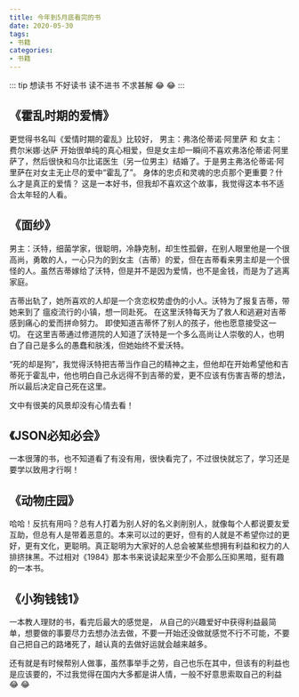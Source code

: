```yaml
---
title: 今年到5月底看完的书
date: 2020-05-30
tags:
- 书籍
categories:
- 书籍
---
```

::: tip
想读书 不好读书 读不进书  不求甚解 :joy: :joy:
:::
<!-- more -->
## 《霍乱时期的爱情》  

 更觉得书名叫《爱情时期的霍乱》比较好， 男主：弗洛伦蒂诺·阿里萨 和 女主：费尔米娜·达萨 开始很单纯的真心相爱，但是女主却一瞬间不喜欢弗洛伦蒂诺·阿里萨了，然后很快和乌尔比诺医生（另一位男主）结婚了。于是男主弗洛伦蒂诺·阿里萨在对女主无止尽的爱中“霍乱了”。
 身体的忠贞和灵魂的忠贞那个更重要？什么才是真正的爱情？
 这是一本好书，但我却不喜欢这个故事，我觉得这本书不适合太年轻的人看。

## 《面纱》  

男主：沃特，细菌学家，很聪明，冷静克制，却生性孤僻，在别人眼里他是一个很高尚，勇敢的人，一心只为的到女主（吉蒂）的爱，但在吉蒂看来男主却是一个很怪的人。虽然吉蒂嫁给了沃特，但是并不是因为爱情，也不是金钱，而是为了逃离家庭。

吉蒂出轨了，她所喜欢的人却是一个贪恋权势虚伪的小人。沃特为了报复吉蒂，带她来到了
瘟疫流行的小镇，想一同赴死。 在这里沃特每天为了救人和逃避对吉蒂感到痛心的爱而拼命努力。
即使知道吉蒂怀了别人的孩子，他也愿意接受这一切。 在这里吉蒂通过修道院的人知道了沃特是一个多么高尚让人崇敬的人，也明白了自己是多么的愚蠢和肤浅，但她始终不爱沃特。

“死的却是狗”，我觉得沃特把吉蒂当作自己的精神之主，但他却在开始希望他和吉蒂死于霍乱中，他也明白自己永远得不到吉蒂的爱，更不应该有伤害吉蒂的想法， 所以最后决定自己死在这里。

文中有很美的风景却没有心情去看！

## 《JSON必知必会》

  一本很薄的书，也不知道看了有没有用，很快看完了，不过很快就忘了，学习还是要学以致用才行啊！

## 《动物庄园》
  
  哈哈！反抗有用吗？总有人打着为别人好的名义剥削别人，就像每个人都说要友爱互助，但总有人是带着恶意的。本来可以过的更好，但有的人就是不希望你过的更好，更有文化，更聪明。真正聪明为大家好的人总会被某些想拥有利益和权力的人排挤抹黑。不过相对《1984》那本书来说读起来至少不会那么压抑黑暗，挺有趣的一本书。

## 《小狗钱钱1》
  
  一本教人理财的书，看完后最大的感觉是， 从自己的兴趣爱好中获得利益最简单，想要做的事要尽力去想办法去做，不要一开始还没做就感觉不行不可能，不要自己把自己的路堵死了，越认真的去做好运就会越来越多。

 还有就是有时候帮别人做事，虽然事举手之劳，自己也乐在其中，但该有的利益也是应该要的，不过我觉得在国内大多都是讲人情，一般不好意思索取自己的利益 :joy: :joy:
